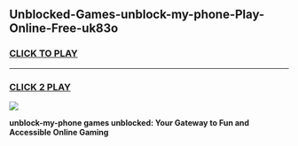 
## Unblocked-Games-unblock-my-phone-Play-Online-Free-uk83o
<h3>
<a href="https://premium76.site?title=unblock-my-phone&ref=26A">CLICK TO PLAY</a></h3>
<hr>

<h3>
<a href="https://premium76.site?title=unblock-my-phone&ref=26A">CLICK 2 PLAY</a>
  
</h3>

<a href="https://premium76.site?title=unblock-my-phone&ref=26A"><img src="https://clearcache.store/games.png"></a>


**unblock-my-phone games unblocked: Your Gateway to Fun and Accessible Online Gaming**
